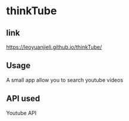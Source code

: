 # thinkTube

## link

https://leoyuanjieli.github.io/thinkTube/

## Usage

A small app allow you to search youtube videos

## API used

Youtube API
